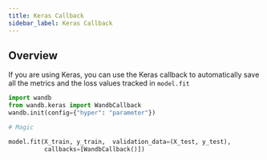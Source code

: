 ```yaml
---
title: Keras Callback
sidebar_label: Keras Callback
---
```


## Overview

If you are using Keras, you can use the Keras callback to automatically save all the metrics and the loss values tracked in `model.fit`

```python
import wandb
from wandb.keras import WandbCallback
wandb.init(config={"hyper": "parameter"})

# Magic

model.fit(X_train, y_train,  validation_data=(X_test, y_test),
          callbacks=[WandbCallback()])
```
